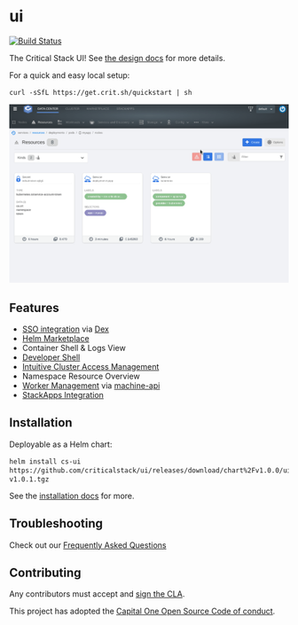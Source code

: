 # ui

[![Build Status](https://github.com/criticalstack/ui/workflows/push/badge.svg)](https://github.com/criticalstack/ui/actions)

The Critical Stack UI! See [the design docs](https://criticalstack.github.io/ui/design.html) for more details.

For a quick and easy local setup:

```shell
curl -sSfL https://get.crit.sh/quickstart | sh
```

![demo](./docs/src/images/demo.gif)

## Features

- [SSO integration](https://criticalstack.github.io/ui/features/sso.html) via [Dex](https://dexidp.io/)
- [Helm Marketplace](https://criticalstack.github.io/ui/features/marketplace.html)
- Container Shell & Logs View
- [Developer Shell](https://criticalstack.github.io/ui/features/developer-shell.html)
- [Intuitive Cluster Access Management](https://criticalstack.github.io/ui/features/user-management.html)
- Namespace Resource Overview
- [Worker Management](https://criticalstack.github.io/ui/features/machine-api.html) via [machine-api](https://github.com/criticalstack/machine-api)
- [StackApps Integration](https://criticalstack.github.io/ui/features/stackapps.html)

## Installation

Deployable as a Helm chart:

```shell
helm install cs-ui https://github.com/criticalstack/ui/releases/download/chart%2Fv1.0.0/ui-v1.0.1.tgz
```

See the [installation docs](https://criticalstack.github.io/ui/installation.html) for more.

## Troubleshooting

Check out our [Frequently Asked Questions](https://criticalstack.github.io/ui/faq.html)

## Contributing

Any contributors must accept and [sign the CLA](https://cla-assistant.io/criticalstack/ui).

This project has adopted the [Capital One Open Source Code of conduct](https://developer.capitalone.com/resources/code-of-conduct). 
